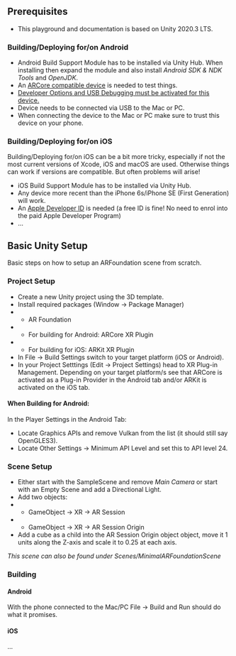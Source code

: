 ## Prerequisites

* This playground and documentation is based on Unity 2020.3 LTS.

### Building/Deploying for/on Android

* Android Build Support Module has to be installed via Unity Hub. When installing then expand the module and also install *Android SDK & NDK Tools* and *OpenJDK*. 
* An [ARCore compatible device](https://developers.google.com/ar/devices) is needed to test things.
* [Developer Options and USB Debugging must be activated for this device.](https://developer.android.com/studio/debug/dev-options)
* Device needs to be connected via USB to the Mac or PC.
* When connecting the device to the Mac or PC make sure to trust this device on your phone.

### Building/Deploying for/on iOS

Building/Deploying for/on iOS can be a bit more tricky, especially if not the most current versions of Xcode, iOS and macOS are used. Otherwise things can work if versions are compatible. But often problems will arise!

* iOS Build Support Module has to be installed via Unity Hub.
* Any device more recent than the iPhone 6s/iPhone SE (First Generation) will work.
* An [Apple Developer ID](https://developer.apple.com/) is needed (a free ID is fine! No need to enrol into the paid Apple Developer Program)
* ...


## Basic Unity Setup
Basic steps on how to setup an ARFoundation scene from scratch.

### Project Setup

* Create a new Unity project using the 3D template.
* Install required packages (Window -> Package Manager)
* * AR Foundation
* * For building for Android: ARCore XR Plugin
* * For building for iOS: ARKit XR Plugin
* In File -> Build Settings switch to your target platform (iOS or Android).
* In your Project Setttings (Edit -> Project Settings) head to XR Plug-in Management. Depending on your target platform/s see that ARCore is activated as a Plug-in Provider in the Android tab and/or ARKit is activated on the iOS tab.

#### When Building for Android:
In the Player Settings in the Android Tab:
* Locate Graphics APIs and remove Vulkan from the list (it should still say OpenGLES3).
* Locate Other Settings -> Minimum API Level and set this to API level 24.

### Scene Setup

* Either start with the SampleScene and remove *Main Camera* or start with an Empty Scene and add a Directional Light.
* Add two objects:
* * GameObject -> XR -> AR Session
* * GameObject -> XR -> AR Session Origin
* Add a cube as a child into the AR Session Origin object object, move it 1 units along the Z-axis and scale it to 0.25 at each axis.

*This scene can also be found under Scenes/MinimalARFoundationScene*

### Building

#### Android

With the phone connected to the Mac/PC File -> Build and Run should do what it promises.

#### iOS

...
